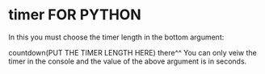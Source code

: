 # timer FOR PYTHON
In this you must choose the timer length in the bottom argument:

countdown(PUT THE TIMER LENGTH HERE)
there^^
You can only veiw the timer in the console and the value of the above argument is in seconds. 
